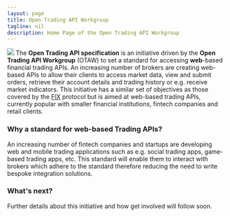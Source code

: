 ```yaml
---
layout: page
title: Open Trading API Workgroup
tagline: nil
description: Home Page of the Open Trading API Workgroup  
---
```


![](https://avatars1.githubusercontent.com/u/21111890?v=3&s=200)
The **Open Trading API specification** is an initiative driven by the **Open Trading API Workgroup** (OTAW) to set a standard for accessing **web**-based financial trading APIs. An increasing number of brokers are creating web-based APIs to allow their clients to access market data, view and submit orders, retrieve their account details and trading history or e.g. receive market indicators. This initiative has a similar set of objectives as those covered by the [FIX](https://en.wikipedia.org/wiki/Financial_Information_eXchange) protocol but is aimed at web-based trading APIs, currently popular with smaller financial institutions, fintech companies and retail clients.

### Why a standard for web-based Trading APIs?

An increasing number of fintech companies and startups are developing web and mobile trading applications such as e.g. social trading apps, game-based trading apps, etc. This standard will enable them to interact with brokers which adhere to the standard therefore reducing the need to write bespoke integration solutions.

### What's next?

Further details about this initiative and how get involved will follow soon.

